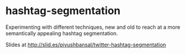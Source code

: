 hashtag-segmentation
====================

Experimenting with different techniques, new and old to reach at a more semantically appealing hashtag segmentation.


Slides at http://slid.es/piyushbansal/twitter-hashtag-segmentation
